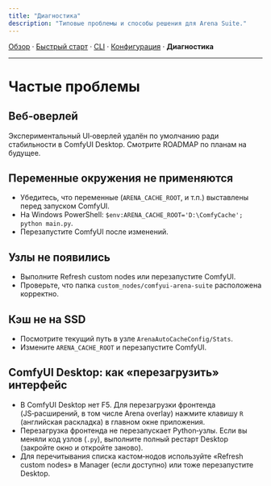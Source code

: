 ```yaml
---
title: "Диагностика"
description: "Типовые проблемы и способы решения для Arena Suite."
---
```


[Обзор](index.md) · [Быстрый старт](quickstart.md) · [CLI](cli.md) · [Конфигурация](config.md) · **Диагностика**

---

# Частые проблемы

## Веб‑оверлей
Экспериментальный UI‑оверлей удалён по умолчанию ради стабильности в ComfyUI Desktop. Смотрите ROADMAP по планам на будущее.

## Переменные окружения не применяются
- Убедитесь, что переменные (`ARENA_CACHE_ROOT`, и т.п.) выставлены перед запуском ComfyUI.
- На Windows PowerShell: `$env:ARENA_CACHE_ROOT='D:\ComfyCache'; python main.py`.
- Перезапустите ComfyUI после изменений.

## Узлы не появились
- Выполните Refresh custom nodes или перезапустите ComfyUI.
- Проверьте, что папка `custom_nodes/comfyui-arena-suite` расположена корректно.

## Кэш не на SSD
- Посмотрите текущий путь в узле `ArenaAutoCacheConfig/Stats`.
- Измените `ARENA_CACHE_ROOT` и перезапустите ComfyUI.

## ComfyUI Desktop: как «перезагрузить» интерфейс
- В ComfyUI Desktop нет F5. Для перезагрузки фронтенда (JS‑расширений, в том числе Arena overlay) нажмите клавишу `R` (английская раскладка) в главном окне приложения.
- Перезагрузка фронтенда не перезапускает Python‑узлы. Если вы меняли код узлов (`.py`), выполните полный рестарт Desktop (закройте окно и откройте заново).
- Для перечитывания списка кастом‑нодов используйте «Refresh custom nodes» в Manager (если доступно) или тоже перезапустите Desktop.
